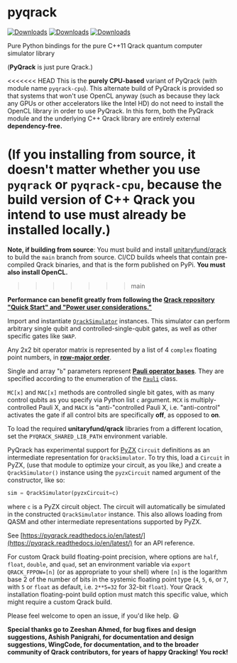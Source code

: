 # pyqrack
[![Downloads](https://pepy.tech/badge/pyqrack-cpu)](https://pepy.tech/project/pyqrack-cpu) [![Downloads](https://pepy.tech/badge/pyqrack-cpu/month)](https://pepy.tech/project/pyqrack-cpu) [![Downloads](https://static.pepy.tech/badge/pyqrack-cpu/week)](https://pepy.tech/project/pyqrack-cpu)

Pure Python bindings for the pure C++11 Qrack quantum computer simulator library

(**PyQrack** is just pure Qrack.)

<<<<<<< HEAD
This is the **purely CPU-based** variant of PyQrack (with module name `pyqrack-cpu`). This alternate build of PyQrack is provided so that systems that won't use OpenCL anyway (such as because they lack any GPUs or other accelerators like the Intel HD) do not need to install the OpenCL library in order to use PyQrack. In this form, both the PyQrack module and the underlying C++ Qrack library are entirely external **dependency-free.**

(**If you installing from source,** it doesn't matter whether you use `pyqrack` or `pyqrack-cpu`, because the build version of C++ Qrack you intend to use must already be installed locally.)
=======
**Note, if building from source**: You must build and install [unitaryfund/qrack](https://github.com/unitaryfund/qrack) to build the `main` branch from source. CI/CD builds wheels that contain pre-compiled Qrack binaries, and that is the form published on PyPi. **You must also install OpenCL.**
>>>>>>> main

**Performance can benefit greatly from following the [Qrack repository "Quick Start" and "Power user considerations."](https://github.com/unitaryfund/qrack/blob/main/README.md#quick-start)**

Import and instantiate [`QrackSimulator`](https://github.com/unitaryfund/pyqrack/blob/main/pyqrack/qrack_simulator.py) instances. This simulator can perform arbitrary single qubit and controlled-single-qubit gates, as well as other specific gates like `SWAP`.

Any 2x2 bit operator matrix is represented by a list of 4 `complex` floating point numbers, in [**row-major order**](https://en.wikipedia.org/wiki/Row-_and_column-major_order).

Single and array "`b`" parameters represent [**Pauli operator bases**](https://en.wikipedia.org/wiki/Pauli_matrices). They are specified according to the enumeration of the [`Pauli`](https://github.com/unitaryfund/pyqrack/blob/main/pyqrack/pauli.py) class.

`MC[x]` and `MAC[x]` methods are controlled single bit gates, with as many control qubits as you specify via Python list `c` argument. `MCX` is multiply-controlled Pauli X, and `MACX` is "anti-"controlled Pauli X, i.e. "anti-control" activates the gate if all control bits are specifically **off**, as opposed to **on**.

To load the required **unitaryfund/qrack** libraries from a different location, set the `PYQRACK_SHARED_LIB_PATH` environment variable.

PyQrack has experimental support for [PyZX](https://github.com/Quantomatic/pyzx) `Circuit` definitions as an intermediate representation for `QrackSimulator`. To try this, load a `Circuit` in PyZX, (use that module to optimize your circuit, as you like,) and create a `QrackSimulator()` instance using the `pyzxCircuit` named argument of the constructor, like so:

```python
sim = QrackSimulator(pyzxCircuit=c)
```

where `c` is a PyZX circuit object. The circuit will automatically be simulated in the constructed `QrackSimulator` instance. This also allows loading from QASM and other intermediate representations supported by PyZX.

See [https://pyqrack.readthedocs.io/en/latest/](https://pyqrack.readthedocs.io/en/latest/) for an API reference.

For custom Qrack build floating-point precision, where options are `half`, `float`, `double`, and `quad`, set an environment variable via `export QRACK_FPPOW=[n]` (or as appropriate to your shell) where `[n]` is the logarithm base 2 of the number of bits in the systemic floating point type (`4`, `5`, `6`, or `7`, with `5` or `float` as default, i.e. `2**5=32` for 32-bit `float`). Your Qrack installation floating-point build option must match this specific value, which might require a custom Qrack build.

Please feel welcome to open an issue, if you'd like help. 😃

**Special thanks go to Zeeshan Ahmed, for bug fixes and design suggestions, Ashish Panigrahi, for documentation and design suggestions, WingCode, for documentation, and to the broader community of Qrack contributors, for years of happy Qracking! You rock!**
